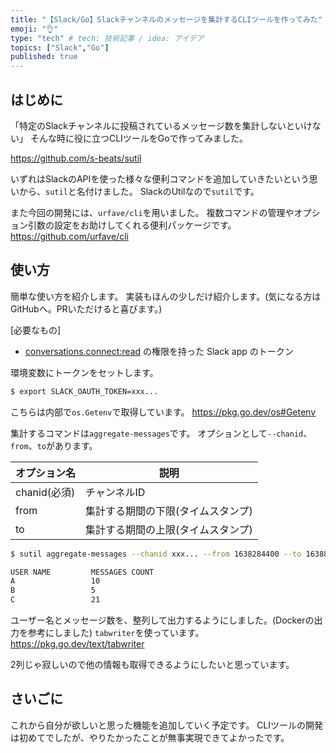 ```yaml
---
title: "【Slack/Go】Slackチャンネルのメッセージを集計するCLIツールを作ってみた"
emoji: "👌"
type: "tech" # tech: 技術記事 / idea: アイデア
topics: ["Slack","Go"]
published: true
---
```


## はじめに

「特定のSlackチャンネルに投稿されているメッセージ数を集計しないといけない」
そんな時に役に立つCLIツールをGoで作ってみました。

https://github.com/s-beats/sutil

いずれはSlackのAPIを使った様々な便利コマンドを追加していきたいという思いから、`sutil`と名付けました。
SlackのUtilなので`sutil`です。

また今回の開発には、`urfave/cli`を用いました。
複数コマンドの管理やオプション引数の設定をお助けしてくれる便利パッケージです。
https://github.com/urfave/cli

## 使い方

簡単な使い方を紹介します。
実装もほんの少しだけ紹介します。(気になる方はGitHubへ。PRいただけると喜びます。)

[必要なもの]

- [conversations.connect:read](https://api.slack.com/scopes/conversations.connect:read) の権限を持った Slack app のトークン

環境変数にトークンをセットします。

```sh
$ export SLACK_OAUTH_TOKEN=xxx...
```

こちらは内部で`os.Getenv`で取得しています。
https://pkg.go.dev/os#Getenv

集計するコマンドは`aggregate-messages`です。
オプションとして`--chanid`、`from`、`to`があります。

|オプション名    |説明                  |
|----------|--------------------------|
|chanid(必須)  |チャンネルID         |
|from|集計する期間の下限(タイムスタンプ)|
|to|集計する期間の上限(タイムスタンプ)||

```sh
$ sutil aggregate-messages --chanid xxx... --from 1638284400 --to 1638802800
```

```sh
USER NAME         MESSAGES COUNT
A                 10
B                 5
C                 21
```

ユーザー名とメッセージ数を、整列して出力するようにしました。(Dockerの出力を参考にしました)
`tabwriter`を使っています。
https://pkg.go.dev/text/tabwriter

2列じゃ寂しいので他の情報も取得できるようにしたいと思っています。

## さいごに

これから自分が欲しいと思った機能を追加していく予定です。
CLIツールの開発は初めてでしたが、やりたかったことが無事実現できてよかったです。
